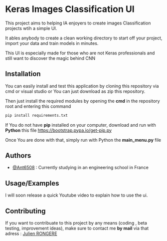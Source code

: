 
# Keras Images Classification UI

This project aims to helping IA enjoyers to create images Classification projects wtih a simple UI.

It ables anybody to create a clean working directory to start off your project, import your data and train models in minutes.

This UI is especially made for those who are not Keras professionals and still want to discover the magic behind CNN


## Installation

You can easily install and test this application by cloning this repository via cmd or visual studio or You can just download as zip this repository.

Then just install the required modules by opening the __cmd__ in the repository root and entering this command

```bash
pip install requirements.txt
```
    
If You do not have __pip__ installed on your computer, download and run with __Python__ this file https://bootstrap.pypa.io/get-pip.py

Once You are done with that, simply run with Python the __main_menu.py__ file
## Authors

- [@Ant6508](https://www.github.com/Ant6508) : Currently studying in an engineering school in France


## Usage/Examples
I will soon release a quick Youtube video to explain how to use the ui.

## Contributing

If you want to contribuate to this project by any means (coding , beta testing, improvement ideas), make sure to contact me __by mail__ via that adress :
[Julien RONGERE](mailto:julien.rongere20@gmail.com?subject=[GitHub])

